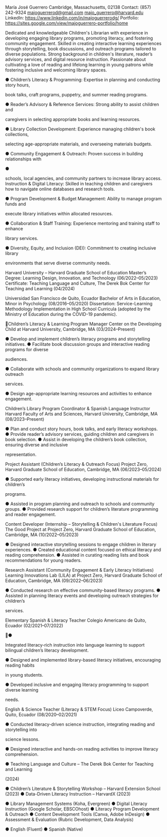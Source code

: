 María José Guerrero 
Cambridge, Massachusetts, 02138 
Contact: 
(857) 242-9324 
majoguerrerod@gmail.com 
majo_guerrero@harvard.edu 
LinkedIn: https://www.linkedin.com/in/majoguerrerodg/ 
Portfolio: https://sites.google.com/view/majoguerrero-portfolio/home 

Dedicated and knowledgeable Children's Librarian with experience in developing engaging 
library programs, promoting literacy, and fostering community engagement. Skilled in creating 
interactive learning experiences through storytelling, book discussions, and outreach programs 
tailored to diverse populations. Strong background in children's literature, reader’s advisory 
services, and digital resource instruction. Passionate about cultivating a love of reading and 
lifelong learning in young patrons while fostering inclusive and welcoming library spaces. 

●  Children’s Literacy & Programming: Expertise in planning and conducting story hours, 

book talks, craft programs, puppetry, and summer reading programs. 

●  Reader’s Advisory & Reference Services: Strong ability to assist children and 

caregivers in selecting appropriate books and learning resources. 

●  Library Collection Development: Experience managing children's book collections, 

selecting age-appropriate materials, and overseeing materials budgets. 

●  Community Engagement & Outreach: Proven success in building relationships with 

● 

schools, local agencies, and community partners to increase library access. 
Instruction & Digital Literacy: Skilled in teaching children and caregivers how to 
navigate online databases and research tools. 

●  Program Development & Budget Management: Ability to manage program funds and 

execute library initiatives within allocated resources. 

●  Collaboration & Staff Training: Experience mentoring and training staff to enhance 

library services. 

●  Diversity, Equity, and Inclusion (DEI): Commitment to creating inclusive library 

environments that serve diverse community needs. 

Harvard University – Harvard Graduate School of Education 
Master’s Degree: Learning Design, Innovation, and Technology (06/2022–05/2023) 
Certificate: Teaching Language and Culture, The Derek Bok Center for Teaching and Learning 
(04/2024) 

Universidad San Francisco de Quito, Ecuador 
Bachelor of Arts in Education, Minor in Psychology (08/2016–05/2020) 
Dissertation: Service-Learning Methodology Implementation in High School Curricula (adopted 
by the Ministry of Education during the COVID-19 pandemic). 

Children’s Literacy & Learning Program Manager 
Center on the Developing Child at Harvard University, Cambridge, MA (03/2024–Present) 

●  Develop and implement children’s literacy programs and storytelling initiatives. 
●  Facilitate book discussion groups and interactive reading programs for diverse 

audiences. 

●  Collaborate with schools and community organizations to expand library outreach 

services. 

●  Design age-appropriate learning resources and activities to enhance engagement. 

Children’s Library Program Coordinator & Spanish Language Instructor 
Harvard Faculty of Arts and Sciences, Harvard University, Cambridge, MA (08/2023–Present) 

●  Plan and conduct story hours, book talks, and early literacy workshops. 
●  Provide reader’s advisory services, guiding children and caregivers in book selection. 
●  Assist in developing the children’s book collection, ensuring diverse and inclusive 

representation. 

Project Assistant (Children’s Literacy & Outreach Focus) 
Project Zero, Harvard Graduate School of Education, Cambridge, MA (06/2023–05/2024) 

●  Supported early literacy initiatives, developing instructional materials for children’s 

programs. 

●  Assisted in program planning and outreach to schools and community groups. 
●  Provided research support for children’s literature programming and reader engagement. 

Content Developer (Internship – Storytelling & Children's Literature Focus) 
The Good Project at Project Zero, Harvard Graduate School of Education, Cambridge, MA 
(10/2022–05/2023) 

●  Designed interactive storytelling sessions to engage children in literary experiences. 
●  Created educational content focused on ethical literacy and reading comprehension. 
●  Assisted in curating reading lists and book recommendations for young readers. 

Research Assistant (Community Engagement & Early Literacy Initiatives) 
Learning Innovations Lab (LILA) at Project Zero, Harvard Graduate School of Education, 
Cambridge, MA (09/2022–06/2023) 

●  Conducted research on effective community-based literacy programs. 
●  Assisted in planning literacy events and developing outreach strategies for children’s 

services. 

Elementary Spanish & Literacy Teacher 
Colegio Americano de Quito, Ecuador (02/2021–07/2022) 

● 

Integrated literacy-rich instruction into language learning to support bilingual children’s 
literacy development. 

●  Designed and implemented library-based literacy initiatives, encouraging reading habits 

in young students. 

●  Developed inclusive and engaging literacy programming to support diverse learning 

needs. 

English & Science Teacher (Literacy & STEM Focus) 
Liceo Campoverde, Quito, Ecuador (08/2020–02/2021) 

●  Conducted literacy-driven science instruction, integrating reading and storytelling into 

science lessons. 

●  Designed interactive and hands-on reading activities to improve literacy comprehension. 

●  Teaching Language and Culture – The Derek Bok Center for Teaching and Learning 

(2024) 

●  Children’s Literature & Storytelling Workshop – Harvard Extension School (2023) 
●  Data-Driven Literacy Instruction – HarvardX (2023) 

●  Library Management Systems (Koha, Evergreen) 
●  Digital Literacy Instruction (Google Scholar, EBSCOhost) 
●  Literacy Program Development & Outreach 
●  Content Development Tools (Canva, Adobe InDesign) 
●  Assessment & Evaluation (Rubric Development, Data Analysis) 

●  English (Fluent) 
●  Spanish (Native)